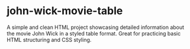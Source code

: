 # john-wick-movie-table
A simple and clean HTML project showcasing detailed information about the movie John Wick in a styled table format. Great for practicing basic HTML structuring and CSS styling.
